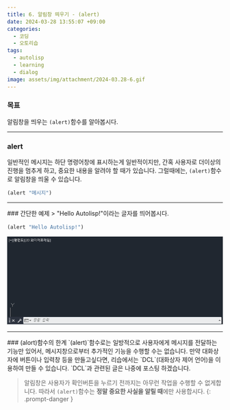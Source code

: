 ```yaml
---
title: 6. 알림창 띄우기 - (alert)
date: 2024-03-28 13:55:07 +09:00
categories:
  - 코딩
  - 오토리습
tags:
  - autolisp
  - learning
  - dialog
image: assets/img/attachment/2024-03.28-6.gif
---
```

### 목표
알림창을 띄우는 `(alert)`함수를 알아봅시다.

<hr>

### alert
일반적인 메시지는 하단 명령어창에 표시하는게 일반적이지만,
간혹 사용자로 더이상의 진행을 멈추게 하고, 중요한 내용을 알려야 할 때가 있습니다.
그럴때에는, `(alert)`함수로 알림창을 띄울 수 있습니다.
```lisp
(alert "메시지")
```

<hr>
### 간단한 예제
> "Hello Autolisp!"이라는 글자를 띄어봅시다.

```lisp
(alert "Hello Autolisp!")
```

![](assets/img/attachment/2024-03.28-6.gif)


<hr>
### (alort)함수의 한계
`(alert)`함수로는 일방적으로 사용자에게 메시지를 전달하는 기능만 있어서, 메시지창으로부터 추가적인 기능을 수행할 수는 없습니다.
만약 대화상자에 버튼이나 입력창 등을 만들고싶다면, 리습에서는 `DCL`(대화상자 제어 언어)을 이용하여 만들 수 있습니다. `DCL`과 관련된 글은 나중에 포스팅 하겠습니다.

> 알림창은 사용자가 확인버튼을 누르기 전까지는 아무런 작업을 수행할 수 없게합니다.
따라서 `(alert)`함수는 **정말 중요한 사실을 알릴 때**에만 사용합시다.
{: .prompt-danger }
